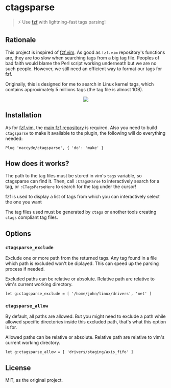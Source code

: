 ctagsparse
======================================================

> ⚡ Use [fzf](https://github.com/junegunn/fzf) with lightning-fast tags parsing!

Rationale
---------

This project is inspired of [fzf.vim](https://github.com/junegunn/fzf.vim). As good as `fzf.vim` repository's functions are, they are too slow when searching tags from a big tag file. Peoples of bad faith would blame the Perl script working underneath but we are no such people. However, we still need an efficient way to format our tags for fzf.

Originally, this is designed for me to search in Linux kernel tags, which
contains approximately 5 millions tags (the tag file is almost 1GB).

<p align="center"><img src="../assets/live.gif?raw=true"></p>

Installation
------------

As for [fzf.vim](https://github.com/junegunn/fzf.vim), the [main fzf repository](https://github.com/junegunn/fzf) is required. Also you need to build `ctagsparse` to make it available to the plugin, the following will do everything needed:

```
Plug 'naccyde/ctagsparse', { 'do': 'make' }
```

How does it works?
------------------

The path to the tag files must be stored in vim's `tags` variable, so ctagsparse can find it. Then, call `:CTagsParse` to interactively search for a tag, or `:CTagsParseHere` to search for the tag under the cursor!

fzf is used to display a list of tags from which you can interactively select the one you want

The tag files used must be generated by `ctags` or another tools creating `ctags` compliant tag files.

Options
---------------

### `ctagsparse_exclude`

Exclude one or more path from the returned tags. Any tag found in a file which path is excluded won't be diplayed. This can speed up the parsing process if needed.

Excluded paths can be relative or absolute. Relative path are relative to vim's current working directory.

```
let g:ctagsparse_exclude = [ '/home/john/linux/drivers', 'net' ]
```

### `ctagsparse_allow`

By default, all paths are allowed. But you might need to exclude a path while allowed specific directories inside this excluded path, that's what this option is for.

Allowed paths can be relative or absolute. Relative path are relative to vim's current working directory.

```
let g:ctagsparse_allow = [ 'drivers/staging/axis_fifo' ]
```

License
-------

MIT, as the original project.